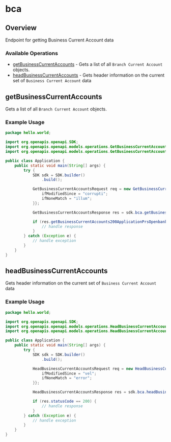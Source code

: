 # bca

## Overview

Endpoint for getting Business Current Account data

### Available Operations

* [getBusinessCurrentAccounts](#getbusinesscurrentaccounts) - Gets a list of all `Branch Current Account` objects.
* [headBusinessCurrentAccounts](#headbusinesscurrentaccounts) - Gets header information on the current set of `Business Current Account` data

## getBusinessCurrentAccounts

Gets a list of all `Branch Current Account` objects.

### Example Usage

```java
package hello.world;

import org.openapis.openapi.SDK;
import org.openapis.openapi.models.operations.GetBusinessCurrentAccountsRequest;
import org.openapis.openapi.models.operations.GetBusinessCurrentAccountsResponse;

public class Application {
    public static void main(String[] args) {
        try {
            SDK sdk = SDK.builder()
                .build();

            GetBusinessCurrentAccountsRequest req = new GetBusinessCurrentAccountsRequest() {{
                ifModifiedSince = "corrupti";
                ifNoneMatch = "illum";
            }};            

            GetBusinessCurrentAccountsResponse res = sdk.bca.getBusinessCurrentAccounts(req);

            if (res.getBusinessCurrentAccounts200ApplicationPrsOpenbankingOpendataV13PlusJsonObject != null) {
                // handle response
            }
        } catch (Exception e) {
            // handle exception
        }
    }
}
```

## headBusinessCurrentAccounts

Gets header information on the current set of `Business Current Account` data

### Example Usage

```java
package hello.world;

import org.openapis.openapi.SDK;
import org.openapis.openapi.models.operations.HeadBusinessCurrentAccountsRequest;
import org.openapis.openapi.models.operations.HeadBusinessCurrentAccountsResponse;

public class Application {
    public static void main(String[] args) {
        try {
            SDK sdk = SDK.builder()
                .build();

            HeadBusinessCurrentAccountsRequest req = new HeadBusinessCurrentAccountsRequest() {{
                ifModifiedSince = "vel";
                ifNoneMatch = "error";
            }};            

            HeadBusinessCurrentAccountsResponse res = sdk.bca.headBusinessCurrentAccounts(req);

            if (res.statusCode == 200) {
                // handle response
            }
        } catch (Exception e) {
            // handle exception
        }
    }
}
```
